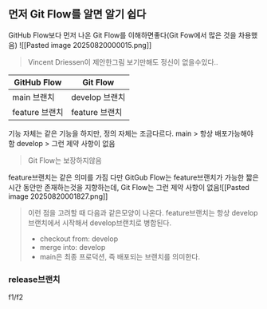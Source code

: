 ## 먼저 Git Flow를 알면 알기 쉽다
GitHub Flow보다 먼저 나온 Git Flow를 이해하면좋다(Git Fow에서 많은 것을 차용했음)
![[Pasted image 20250820000015.png]]
> Vincent Driessen이 제안한그림 보기만해도 정신이 없을수있다..

|GitHub Flow|Git Flow|
|---|---|
|main 브랜치|develop 브랜치|
|feature 브랜치|feature 브랜치|
기능 자체는 같은 기능을 하지만, 정의 자체는 조금다르다.
main > 항상 배포가능해야함
develop > 그런 제약 사항이 없음
> Git Flow는 보장하지않음

feature브랜치는 같은 의미를 가짐 다만 GitGub Flow는 feature브랜치가 가능한 짧은 시간 동안만 존재하는것을 지향하는데, Git Flow는 그런 제약 사항이 없음![[Pasted image 20250820001827.png]]
> 이런 점을 고려할 때 다음과 같은모양이 나온다.
> feature브랜치는 항상 develop 브랜치에서 시작해서 develop브랜치로 병합된다.
> - checkout from: develop
> - merge into: develop
> - main은 최종 프로덕션, 즉 배포되는 브랜치를 의미한다.

### **release브랜치**
f1/f2


